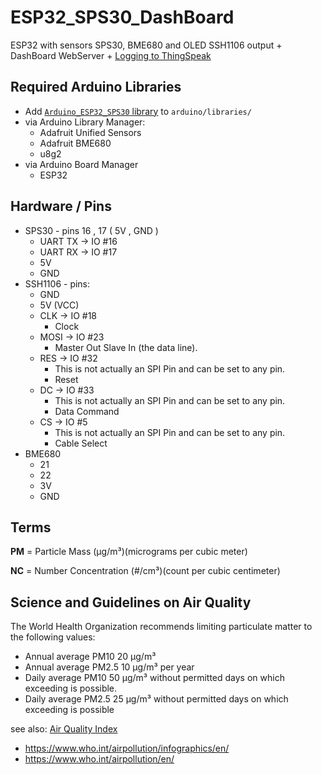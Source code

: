 # ESP32_SPS30_DashBoard

ESP32 with sensors SPS30, BME680 and OLED SSH1106 output + DashBoard WebServer + [Logging to ThingSpeak](https://thingspeak.com/channels/763363/)

## Required Arduino Libraries

- Add [`Arduino_ESP32_SPS30` library](https://github.com/jackrobotics/Arduino_ESP32_SPS30) to `arduino/libraries/`
- via Arduino Library Manager:
  - Adafruit Unified Sensors
  - Adafruit BME680
  - u8g2
- via Arduino Board Manager
  - ESP32

## Hardware / Pins

- SPS30 - pins 16 , 17 ( 5V , GND )
  - UART TX -> IO #16
  - UART RX -> IO #17
  - 5V
  - GND
- SSH1106 - pins:
  - GND
  - 5V (VCC)
  - CLK -> IO #18
    - Clock
  - MOSI -> IO #23
    - Master Out Slave In (the data line).
  - RES -> IO #32
    - This is not actually an SPI Pin and can be set to any pin.
    - Reset
  - DC -> IO #33
    - This is not actually an SPI Pin and can be set to any pin.
    - Data Command
  - CS ->  IO #5
    - This is not actually an SPI Pin and can be set to any pin.
    - Cable Select
- BME680
  - 21
  - 22
  - 3V
  - GND

## Terms

**PM** = Particle Mass (μg/m³)(micrograms per cubic meter)

**NC** = Number Concentration (#/cm³)(count per cubic centimeter)

## Science and Guidelines on Air Quality

The World Health Organization recommends limiting particulate matter to the following values:

- Annual average PM10 20 µg/m³
- Annual average PM2.5 10 µg/m³ per year
- Daily average PM10 50 µg/m³ without permitted days on which exceeding is possible.
- Daily average PM2.5 25 µg/m³ without permitted days on which exceeding is possible

see also: [Air Quality Index](https://en.wikipedia.org/wiki/Air_quality_index)
- https://www.who.int/airpollution/infographics/en/
- https://www.who.int/airpollution/en/